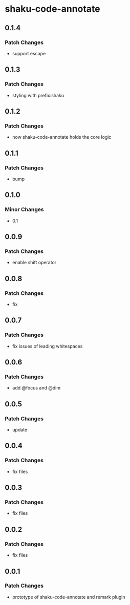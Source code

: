 # shaku-code-annotate

## 0.1.4

### Patch Changes

- support escape

## 0.1.3

### Patch Changes

- styling with prefix:shaku

## 0.1.2

### Patch Changes

- now shaku-code-annotate holds the core logic

## 0.1.1

### Patch Changes

- bump

## 0.1.0

### Minor Changes

- 0.1

## 0.0.9

### Patch Changes

- enable shift operator

## 0.0.8

### Patch Changes

- fix

## 0.0.7

### Patch Changes

- fix issues of leading whitespaces

## 0.0.6

### Patch Changes

- add @focus and @dim

## 0.0.5

### Patch Changes

- update

## 0.0.4

### Patch Changes

- fix files

## 0.0.3

### Patch Changes

- fix files

## 0.0.2

### Patch Changes

- fix files

## 0.0.1

### Patch Changes

- prototype of shaku-code-annotate and remark plugin
